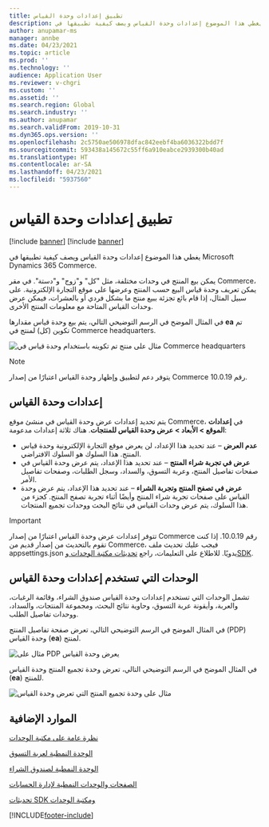 ```yaml
---
title: تطبيق إعدادات وحدة القياس
description: يغطي هذا الموضوع إعدادات وحدة القياس ويصف كيفية تطبيقها في Microsoft Dynamics 365 Commerce.
author: anupamar-ms
manager: annbe
ms.date: 04/23/2021
ms.topic: article
ms.prod: ''
ms.technology: ''
audience: Application User
ms.reviewer: v-chgri
ms.custom: ''
ms.assetid: ''
ms.search.region: Global
ms.search.industry: ''
ms.author: anupamar
ms.search.validFrom: 2019-10-31
ms.dyn365.ops.version: ''
ms.openlocfilehash: 2c5750ae506978dfac842eebf4ba6036322bdd7f
ms.sourcegitcommit: 593438a145672c55ff6a910eabce2939300b40ad
ms.translationtype: HT
ms.contentlocale: ar-SA
ms.lasthandoff: 04/23/2021
ms.locfileid: "5937560"
---
```

# <a name="apply-unit-of-measure-settings"></a>تطبيق إعدادات وحدة القياس

[!include [banner](includes/banner.md)]
[!include [banner](includes/preview-banner.md)]

يغطي هذا الموضوع إعدادات وحدة القياس ويصف كيفية تطبيقها في Microsoft Dynamics 365 Commerce.

يمكن بيع المنتج في وحدات مختلفة، مثل "كل" و"زوج" و"دستة". في مقر Commerce، يمكن تعريف وحدة قياس البيع حسب المنتج وعرضها على موقع التجارة الإلكترونية. على سبيل المثال، إذا قام بائع تجزئة ببيع منتج ما بشكل فردي أو بالعشرات، فيمكن عرض وحدات القياس المتاحة مع معلومات المنتج الأخرى.

في المثال الموضح في الرسم التوضيحي التالي، يتم بيع وحدة قياس مقدارها **ea** تم تكوين (كل) لمنتج في Commerce headquarters.

![مثال على منتج تم تكوينه باستخدام وحدة قياس في Commerce headquarters](./media/Productunit-headquarters.PNG)

> [!NOTE]
> يتوفر دعم لتطبيق وإظهار وحدة القياس اعتبارًا من إصدار Commerce رقم 10.0.19.

## <a name="unit-of-measure-settings"></a>إعدادات وحدة القياس

يتم تحديد إعدادات عرض وحدة القياس في منشئ موقع Commerce، في **إعدادات الموقع \> الأبعاد \> عرض وحدة القياس للمنتجات**. هناك ثلاثة إعدادات مدعومة:

- **عدم العرض** – عند تحديد هذا الإعداد، لن يعرض موقع التجارة الإلكترونية وحدة قياس المنتج. هذا السلوك هو السلوك الافتراضي.
- **عرض في تجربة شراء المنتج** – عند تحديد هذا الإعداد، يتم عرض وحدة القياس في صفحات تفاصيل المنتج، وعربة التسوق، والسداد، وسجل الطلبات، وصفحات تفاصيل الأمر.
- **عرض في تصفح المنتج وتجربة الشراء** – عند تحديد هذا الإعداد، يتم عرض وحدة القياس على صفحات تجربة شراء المنتج وأيضًا أثناء تجربة تصفح المنتج. كجزء من هذا السلوك، يتم عرض وحدات القياس في نتائج البحث ووحدات تجميع المنتجات.

> [!IMPORTANT]
> تتوفر إعدادات عرض وحدة القياس اعتبارًا من إصدار Commerce رقم 10.0.19. إذا كنت تقوم بالتحديث من إصدار قديم من Commerce، فيجب عليك تحديث ملف appsettings.json يدويًا. للاطلاع على التعليمات، راجع [تحديثات مكتبة الوحدات وSDK](e-commerce-extensibility/sdk-updates.md#update-the-appsettingsjson-file).

## <a name="modules-that-use-unit-of-measure-settings"></a>الوحدات التي تستخدم إعدادات وحدة القياس

تشمل الوحدات التي تستخدم إعدادات وحدة القياس صندوق الشراء، وقائمة الرغبات، والعربة، وأيقونة عربة التسوق، وحاوية نتائج البحث، ومجموعة المنتجات، والسداد، ووحدات تفاصيل الطلب.

في المثال الموضح في الرسم التوضيحي التالي، تعرض صفحة تفاصيل المنتج (PDP) وحدة القياس (**ea**) لمنتج.

![مثال على PDP يعرض وحدة القياس](./media/Productunit-PDP.png)

في المثال الموضح في الرسم التوضيحي التالي، تعرض وحدة تجميع المنتج وحدة القياس (**ea**) للمنتج.

![مثال على وحدة تجميع المنتج التي تعرض وحدة القياس](./media/Productunit-productcollection.png)

## <a name="additional-resources"></a>الموارد الإضافية

[نظرة عامة على مكتبة الوحدات](starter-kit-overview.md)

[الوحدة النمطية لعربة التسوق](add-cart-module.md)

[الوحدة النمطية لصندوق الشراء](add-buy-box.md)

[الصفحات والوحدات النمطية لإدارة الحسابات](account-management.md)

[تحديثات SDK ومكتبة الوحدات](e-commerce-extensibility/sdk-updates.md)

[!INCLUDE[footer-include](../includes/footer-banner.md)]
